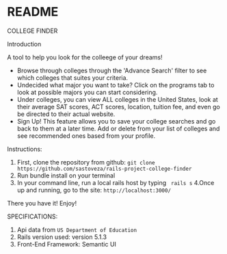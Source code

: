 # README

COLLEGE FINDER

Introduction
  
  A tool to help you look for the colleege of your dreams! 
  
  - Browse through colleges through the 'Advance Search' filter to see which colleges that suites your criteria. 
  - Undecided what major you want to take? Click on the programs tab to look at possible majors you can start considering.
  - Under colleges, you can view ALL colleges in the United States, look at their average SAT scores, ACT scores, location,            tuition fee, and even go be directed to their actual website. 
  - Sign Up! This feature allows you to save your college searches and go back to them at a later time. 
       Add or delete from your list of colleges and see recommended ones based from your profile. 
       
       
Instructions:

1. First, clone the repository from github:
 ``` git clone https://github.com/sastoveza/rails-project-college-finder ```
2. Run bundle install on your terminal 
3. In your command line, run a local rails host by typing
  ``` rails s``` 
 4.Once up and running, go to the site:
   ``` http://localhost:3000/ ```
   
 There you have it! Enjoy! 
 
 
 
 SPECIFICATIONS:
 
 1. Api data from
      ``` US Department of Education ```
 2. Rails version used: version 5.1.3
 3. Front-End Framework: Semantic UI
 
